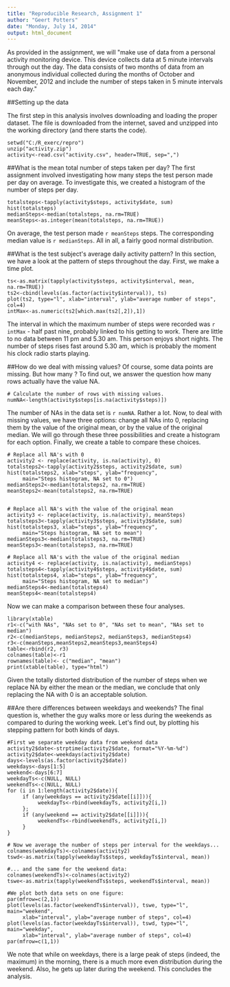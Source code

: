 ```yaml
---
title: "Reproducible Research, Assignment 1"
author: "Geert Potters"
date: "Monday, July 14, 2014"
output: html_document
---
```

As provided in the assignment, we will "make use of data from a personal activity monitoring device. This device collects data at 5 minute intervals through out the day. The data consists of two months of data from an anonymous individual collected during the months of October and November, 2012 and include the number of steps taken in 5 minute intervals each day."

##Setting up the data

The first step in this analysis involves downloading and loading the proper dataset. The file is downloaded from the internet, saved and unzipped into the working directory (and there starts the code). 

```{r}
setwd("C:/R_exerc/repro")
unzip("activity.zip")
activity<-read.csv("activity.csv", header=TRUE, sep=",")
```

##What is the mean total number of steps taken per day?
The first assignment involved investigating how many steps the test person made per day on average. To investigate this, we created a histogram of the number of steps per day. 


```{r, results='asis'}
totalsteps<-tapply(activity$steps, activity$date, sum)
hist(totalsteps)
medianSteps<-median(totalsteps, na.rm=TRUE)
meanSteps<-as.integer(mean(totalsteps, na.rm=TRUE))
```

On average, the test person made `r meanSteps` steps. The corresponding median value is `r medianSteps`. All in all, a fairly good normal distribution.

##What is the test subject's average daily activity pattern?
In this section, we have a look at the pattern of steps throughout the day. First, we make a time plot. 

```{r}
ts<-as.matrix(tapply(activity$steps, activity$interval, mean, na.rm=TRUE))
ts2<-cbind(levels(as.factor(activity$interval)), ts)
plot(ts2, type="l", xlab="interval", ylab="average number of steps", col=4)
intMax<-as.numeric(ts2[which.max(ts2[,2]),1])
```
The interval in which the maximum number of steps were recorded was `r intMax` - half past nine, probably linked to his getting to work. There are little to no data between 11 pm and 5.30 am. This person enjoys short nights. The number of steps rises fast around 5.30 am, which is probably the moment his clock radio starts playing.


##How do we deal with missing values?
Of course, some data points are missing. But how many ? To find out, we answer the question how many rows actually have the value NA. 

```{r}
# Calculate the number of rows with missing values.
numNA<-length(activity$steps[is.na(activity$steps)])
```

The number of NAs in the data set is `r numNA`. Rather a lot. Now, to deal with missing values, we have three options: change all NAs into 0, replacing them by the value of the original mean, or by the value of the original median. We will go through these three possibilities and create a histogram for each option. Finally, we create a table to compare these choices. 

```{r}
# Replace all NA's with 0
activity2 <- replace(activity, is.na(activity), 0)
totalsteps2<-tapply(activity2$steps, activity2$date, sum)
hist(totalsteps2, xlab="steps", ylab="frequency", 
     main="Steps histogram, NA set to 0")
medianSteps2<-median(totalsteps2, na.rm=TRUE)
meanSteps2<-mean(totalsteps2, na.rm=TRUE)


# Replace all NA's with the value of the original mean
activity3 <- replace(activity, is.na(activity), meanSteps)
totalsteps3<-tapply(activity3$steps, activity3$date, sum)
hist(totalsteps3, xlab="steps", ylab="frequency", 
     main="Steps histogram, NA set to mean")
medianSteps3<-median(totalsteps3, na.rm=TRUE)
meanSteps3<-mean(totalsteps3, na.rm=TRUE)

# Replace all NA's with the value of the original median
activity4 <- replace(activity, is.na(activity), medianSteps)
totalsteps4<-tapply(activity4$steps, activity4$date, sum)
hist(totalsteps4, xlab="steps", ylab="frequency", 
     main="Steps histogram, NA set to median")
medianSteps4<-median(totalsteps4)
meanSteps4<-mean(totalsteps4)

```

Now we can make a comparison between these four analyses. 

```{r, results='asis'}
library(xtable)
r1<-c("with NAs", "NAs set to 0", "NAs set to mean", "NAs set to median")
r2<-c(medianSteps, medianSteps2, medianSteps3, medianSteps4)
r3<-c(meanSteps,meanSteps2,meanSteps3,meanSteps4)
table<-rbind(r2, r3)
colnames(table)<-r1
rownames(table)<- c("median", "mean")
print(xtable(table), type="html")
```

Given the totally distorted distribution of the number of steps when we replace NA by either the mean or the median, we conclude that only replacing the NA with 0 is an acceptable solution.

##Are there differences between weekdays and weekends?
The final question is, whether the guy walks more or less during the weekends as compared to during the working week. Let's find out, by plotting his stepping pattern for both kinds of days. 

```{r}
#First we separate weekday data from weekend data
activity2$date<-strptime(activity2$date, format="%Y-%m-%d")
activity2$date<-weekdays(activity2$date)
days<-levels(as.factor(activity2$date))
weekdays<-days[1:5]
weekend<-days[6:7]
weekdayTs<-c(NULL, NULL)
weekendTs<-c(NULL, NULL)
for (i in 1:length(activity2$date)){
     if (any(weekdays == activity2$date[[i]])){
          weekdayTs<-rbind(weekdayTs, activity2[i,])
     };
     if (any(weekend == activity2$date[[i]])){
          weekendTs<-rbind(weekendTs, activity2[i,])
     }
}

# Now we average the number of steps per interval for the weekdays...
colnames(weekdayTs)<-colnames(activity2)
tswd<-as.matrix(tapply(weekdayTs$steps, weekdayTs$interval, mean))

#... and the same for the weekend data:
colnames(weekendTs)<-colnames(activity2)
tswe<-as.matrix(tapply(weekendTs$steps, weekendTs$interval, mean))

#We plot both data sets on one figure:
par(mfrow=c(2,1))
plot(levels(as.factor(weekendTs$interval)), tswe, type="l", main="weekend", 
     xlab="interval", ylab="average number of steps", col=4)
plot(levels(as.factor(weekdayTs$interval)), tswd, type="l", main="weekday", 
     xlab="interval", ylab="average number of steps", col=4)
par(mfrow=c(1,1))
```
We note that while on weekdays, there is a large peak of steps (indeed, the maximum) in the morning, there is a much more even distribution during the weekend. Also, he gets up later during the weekend. This concludes the analysis. 